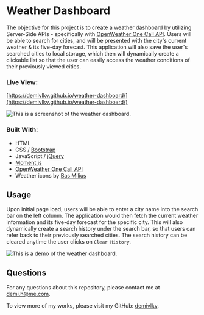 # Weather Dashboard
The objective for this project is to create a weather dashboard by utilizing Server-Side APIs - specifically with [OpenWeather One Call API](https://openweathermap.org/). Users will be able to search for cities, and will be presented with the city's current weather & its five-day forecast. This application will also save the user's  searched cities to local storage, which then will dynamically create a clickable list so that the user can easily access the weather conditions of their previously viewed cities.

### Live View:
[https://demivlkv.github.io/weather-dashboard/](https://demivlkv.github.io/weather-dashboard/)

![This is a screenshot of the weather dashboard.](/../main/assets/images/screenshot.png)

### Built With:
- HTML
- CSS / [Bootstrap](https://getbootstrap.com/)
- JavaScript / [jQuery](https://jquery.com/)
- [Moment.js](https://momentjs.com/)
- [OpenWeather One Call API](https://openweathermap.org/)
- Weather icons by [Bas Milius](https://github.com/basmilius/weather-icons)

## Usage
Upon initial page load, users will be able to enter a city name into the search bar on the left column. The application would then fetch the current weather information and its five-day forecast for the specific city. This will also dynamically create a search history under the search bar, so that users can refer back to their previously searched cities. The search history can be cleared anytime the user clicks on `Clear History`.

![This is a demo of the weather dashboard.](/../main/assets/images/demo.gif)

## Questions
For any questions about this repository, please contact me at [demi.h@me.com](mailto:demi.h@me.com).

To view more of my works, please visit my GitHub: [demivlkv](https://github.com/demivlkv).